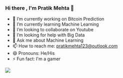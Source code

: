 ### Hi there , I'm Pratik Mehta 👋

- 🔭 I’m currently working on Bitcoin Prediction
- 🌱 I’m currently learning Machine Learning
- 👯 I’m looking to collaborate on Youtube
- 🤔 I’m looking for help with Big Data
- 💬 Ask me about Machine Learning
- 📫 How to reach me: pratikmehta123@outlook.com
- 😄 Pronouns: He/His
- ⚡ Fun fact: I'm a gamer

<img src="https://github-readme-stats.vercel.app/api?username=Pratik02071998&&show_icons=true&title_color=ffffff&icon_color=bb2acf&text_color=daf7dc&bg_color=191919">
